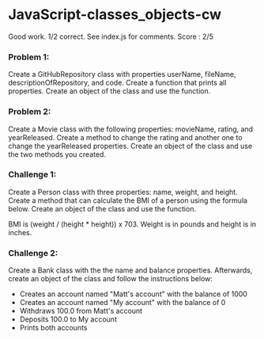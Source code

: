 # JavaScript-classes_objects-cw

Good work. 1/2 correct. 
See index.js for comments.
Score : 2/5

### Problem 1:
Create a GitHubRepository class with properties userName, fileName, descriptionOfRepository, and code. Create a function that prints all properties. Create an object of the class and use the function.

### Problem 2:
Create a Movie class with the following properties: movieName, rating, and yearReleased. Create a method to change the rating and another one to change the yearReleased properties. Create an object of the class and use the two methods you created.

### Challenge 1:
Create a Person class with three properties: name, weight, and height. Create a method that can calculate the BMI of a person using the formula below. Create an object of the class and use the function.

BMI is  (weight / (height * height)) x 703. Weight is in pounds and height is in inches.

### Challenge 2:
Create a Bank class with the the name and balance properties. Afterwards, create an object of the class and follow the instructions below:
- Creates an account named "Matt's account" with the balance of 1000
- Creates an account named "My account" with the balance of 0
- Withdraws 100.0 from Matt's account
- Deposits 100.0 to My account
- Prints both accounts
